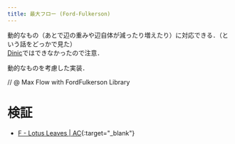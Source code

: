 ```yaml
---
title: 最大フロー (Ford-Fulkerson)
---
```


動的なもの（あとで辺の重みや辺自体が減ったり増えたり）に対応できる．（という話をどっかで見た）  
[Dinic](graph/flow/Dinic)ではできなかったので注意．

動的なものを考慮した実装．

// @ Max Flow with FordFulkerson Library

# 検証

* [F - Lotus Leaves \| AC](https://beta.atcoder.jp/contests/arc074/submissions/2450524){:target="_blank"}
